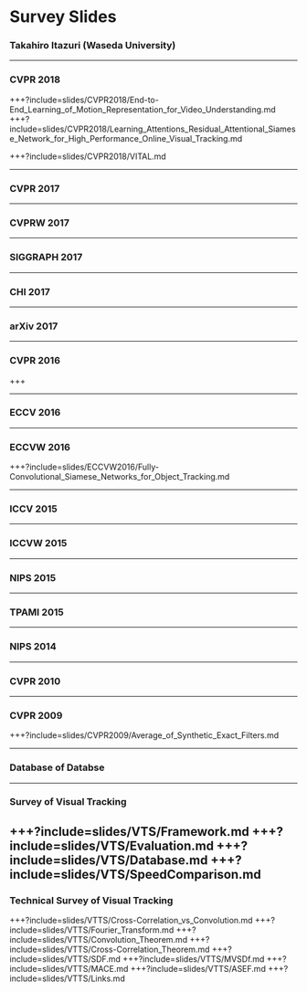# Survey Slides
### Takahiro Itazuri (Waseda University)

---
### CVPR 2018
+++?include=slides/CVPR2018/End-to-End_Learning_of_Motion_Representation_for_Video_Understanding.md
+++?include=slides/CVPR2018/Learning_Attentions_Residual_Attentional_Siamese_Network_for_High_Performance_Online_Visual_Tracking.md
<!-- +++?include=slides/CVPR2018/A_Twofold_Siamese_Network_for_Real-Time_Object_Tracking.md -->
<!-- +++?include=slides/CVPR2018/Context-aware_Deep_Feature_Compression_for_High-speed_Visual_Tracking.md -->
<!-- +++?include=slides/CVPR2018/End-to-End_Flow_Correlaion_Tracking_with_Spatial-temporal_Attention.md -->
<!-- +++?include=slides/CVPR2018/Learning_Spatial-Aware_Regressions_for_Visual_Tracking.md -->
<!-- +++?include=slides/CVPR2018/Learning_Spatial-Temporal_Regularized_Correlation_Filters_for_Visual_Tracking.md -->
+++?include=slides/CVPR2018/VITAL.md

<!-- --- -->
<!-- ### CHI 2018 -->
<!-- +++?include=slides/CHI2018/Agile_3D_Sketching_with_Air_Scaffolding.md -->
<!-- +++?include=slides/CHI2018/Data_Illustrator.md -->
<!-- +++?include=slides/CHI2018/Examining_Wikipedia_With_a_Broader_Lens.md -->
<!-- +++?include=slides/CHI2018/Expressive_Time_Series_Querying_with_Human-Drawn_Scale-Free_Sketching.md -->
<!-- +++?include=slides/CHI2018/Extending_Manual_Drawing_Practices_with_Artist-Centric_Programming_Tools.md -->
<!-- +++?include=slides/CHI2018/From_Her_Story_to_Our_Story.md -->
<!-- +++?include=slides/CHI2018/HARK_No_More.md -->
<!-- +++?include=slides/CHI2018/Hoarding_and_Minimalism.md -->
<!-- +++?include=slides/CHI2018/Pinpointing.md -->
<!-- +++?include=slides/CHI2018/Voice_Interfaces_in_Everyday_Life.md -->
<!-- +++?include=slides/CHI2018/Wall++.md -->

---
### CVPR 2017

---
### CVPRW 2017
<!-- +++?include=slides/CVPRW2017/Automatic_Curation_of_Golf_Highlighting_using_Multimodal_Excitement_Features.md -->

---
### SIGGRAPH 2017
<!-- +++?include=slides/SIGGRAPH2017/VNect.md -->

---
### CHI 2017
<!-- +++?include=slides/CHI2017/Designing_Gamified_Applications_that_Make_Safe_Driving_More_Engaging.md -->
<!-- +++?include=slides/CHI2017/Empowered_Participation.md -->
<!-- +++?include=slides/CHI2017/Explaining_the_Gap.md -->
<!-- +++?include=slides/CHI2017/Fingertip_Tactile_Devices.md -->
<!-- +++?include=slides/CHI2017/Illumination_Aesthetics.md -->
<!-- +++?include=slides/CHI2017/Kinecting_with_Orangutans.md -->
<!-- +++?include=slides/CHI2017/MakerWear.md -->
<!-- +++?include=slides/CHI2017/Modelling_Learning_of_New_Keyboard_Layouts.md -->
<!-- +++?include=slides/CHI2017/Organic_Primitives.md -->
<!-- +++?include=slides/CHI2017/ShareVR.md -->
<!-- +++?include=slides/CHI2017/Stories_from_Survivors.md -->
<!-- +++?include=slides/CHI2017/Supporting_Expressive_Procedural_Art_Creation.md -->
<!-- +++?include=slides/CHI2017/What_Can_Be_Predicted_from_Six_Seconds_of_Drivers_Glances.md -->

---
### arXiv 2017
<!-- +++?include=slides/arXiv2017/Survey_of_Visual_Question_Answering.md -->

---
### CVPR 2016
+++
<!-- +++?include=slides/CVPR2016/Rethinking_the_Inception_Architecture_for_Computer_Vision.md -->
<!-- +++include=slides/CVPR2016/Visual7W.md -->

---
### ECCV 2016
<!-- +++?include=slides/ECCV2016/Video_Summarization_with_Long_Short-term_Memory.md -->

---
### ECCVW 2016
+++?include=slides/ECCVW2016/Fully-Convolutional_Siamese_Networks_for_Object_Tracking.md

---
### ICCV 2015
<!-- +++?include=slides/ICCV2015/SRDCF.md -->
<!-- +++?include=slides/ICCV2015/Learning_Spatialtemporal_Features_with_3D_Convolutional_Networks.md
+++?include=slides/ICCV2015/VQA.md -->

---
### ICCVW 2015

---
### NIPS 2015
<!-- +++include=slides/NIPS2015/mQA.md
+++include=slides/NIPS2015/COCO-QA.md -->

---
### TPAMI 2015
<!-- +++?include=slides/TPAMI2015/High-Speed_Tracking_with_Kernelized_Correlation_Filters.md -->

---
### NIPS 2014
<!-- +++include=sldies/NIPS2014/A_Multi-World_Approach_to_Question_Answering_about_Real-World_Scenes_based_on_Uncertain_Input.md -->
<!-- +++include=slides/NIPS2014/Generative_Adversarial_Nets.md -->

---
### CVPR 2010
<!--+++?include=slides/CVPR2010/Visual_Object_Tracking_using_Adaptive_Correlation_Filters.md-->

---
### CVPR 2009
+++?include=slides/CVPR2009/Average_of_Synthetic_Exact_Filters.md

---
### Database of Databse
<!-- +++?include=slides/Database/Sports-1M.md -->
<!-- +++?include=slides/Database/UCF101.md -->

---
### Survey of Visual Tracking
+++?include=slides/VTS/Framework.md
+++?include=slides/VTS/Evaluation.md
+++?include=slides/VTS/Database.md
+++?include=slides/VTS/SpeedComparison.md
---
### Technical Survey of Visual Tracking
+++?include=slides/VTTS/Cross-Correlation_vs_Convolution.md
+++?include=slides/VTTS/Fourier_Transform.md
+++?include=slides/VTTS/Convolution_Theorem.md
+++?include=slides/VTTS/Cross-Correlation_Theorem.md
+++?include=slides/VTTS/SDF.md
+++?include=slides/VTTS/MVSDf.md
+++?include=slides/VTTS/MACE.md
+++?include=slides/VTTS/ASEF.md
+++?include=slides/VTTS/Links.md
